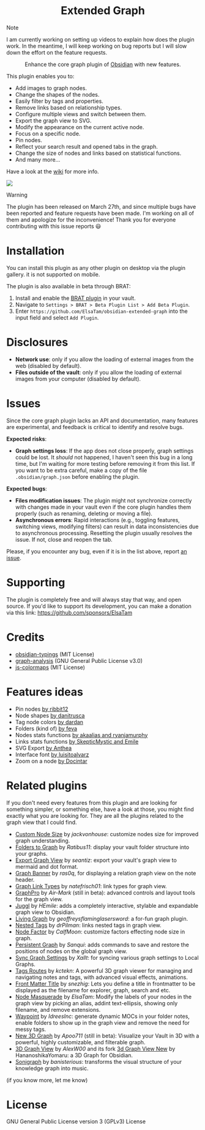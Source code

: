 <h1 align="center">Extended Graph</h1>

> [!NOTE]
> I am currently working on setting up videos to explain how does the plugin work. In the meantime, I will keep working on bug reports but I will slow down the effort on the feature requests.

<p align="center">Enhance the core graph plugin of <a href="https://obsidian.md/">Obsidian</a> with new features.</p>

This plugin enables you to:
- Add images to graph nodes.
- Change the shapes of the nodes.
- Easily filter by tags and properties.
- Remove links based on relationship types.
- Configure multiple views and switch between them.
- Export the graph view to SVG.
- Modify the appearance on the current active node.
- Focus on a specific node.
- Pin nodes.
- Reflect your search result and opened tabs in the graph.
- Change the size of nodes and links based on statistical functions.
- And many more...

Have a look at the [wiki](https://github.com/ElsaTam/obsidian-extended-graph/wiki) for more info.

![](doc/images/overview.webp)

> [!WARNING]
> The plugin has been released on March 27th, and since multiple bugs have been reported and feature requests have been made. I'm working on all of them and apologize for the inconvenience! Thank you for everyone contributing with this issue reports 😃

# Installation

You can install this plugin as any other plugin on desktop via the plugin gallery. it is not supported on mobile.

The plugin is also available in beta through BRAT:
1. Install and enable the [BRAT plugin](https://github.com/TfTHacker/obsidian42-brat) in your vault.
2. Navigate to `Settings > BRAT > Beta Plugin List > Add Beta Plugin`.
3. Enter `https://github.com/ElsaTam/obsidian-extended-graph` into the input field and select `Add Plugin`.

# Disclosures

- **Network use**: only if you allow the loading of external images from the web (disabled by default).
- **Files outside of the vault**: only if you allow the loading of external images from your computer (disabled by default).

# Issues

Since the core graph plugin lacks an API and documentation, many features are experimental, and feedback is critical to identify and resolve bugs.

**Expected risks**:
- **Graph settings loss**: If the app does not close properly, graph settings could be lost. It *should* not happened, I haven't seen this bug in a long time, but I'm waiting for more testing before removing it from this list. If you want to be extra careful, make a copy of the file `.obsidian/graph.json` before enabling the plugin.

**Expected bugs**:
- **Files modification issues**: The plugin might not synchronize correctly with changes made in your vault even if the core plugin handles them properly (such as renaming, deleting or moving a file).
- **Asynchronous errors**: Rapid interactions (e.g., toggling features, switching views, modifying filters) can result in data inconsistencies due to asynchronous processing. Resetting the plugin usually resolves the issue. If not, close and reopen the tab.

Please, if you encounter any bug, even if it is in the list above, report [an issue](https://github.com/ElsaTam/obsidian-extended-graph/issues).

# Supporting

The plugin is completely free and will always stay that way, and open source. If you'd like to support its development, you can make a donation via this link: https://github.com/sponsors/ElsaTam

# Credits

- [obsidian-typings](https://github.com/Fevol/obsidian-typings) (MIT License)
- [graph-analysis](https://github.com/SkepticMystic/graph-analysis) (GNU General Public License v3.0)
- [js-colormaps](https://github.com/timothygebhard/js-colormaps) (MIT License)

# Features ideas

- Pin nodes [by ribbit12](https://forum.obsidian.md/t/save-node-positions-in-graph-view-edit-and-preview-toggle/1423/89)
- Node shapes [by danitrusca](https://forum.obsidian.md/t/option-to-change-the-shape-of-graph-nodes/13692)
- Tag node colors [by dardan](https://forum.obsidian.md/t/provide-tags-as-graph-css-classes-attributes-to-allow-coloring-of-graph-nodes/6300/17)
- Folders (kind of) [by feva](https://forum.obsidian.md/t/show-folders-as-areas-in-the-graph/8208)
- Nodes stats functions [by akaalias and ryanjamurphy](https://forum.obsidian.md/t/graph-view-allow-to-configure-how-node-size-is-calculated/4247)
- Links stats functions [by SkepticMystic and Emile](https://github.com/SkepticMystic/graph-analysis)
- SVG Export [by Anthea](https://forum.obsidian.md/t/export-of-graph-view-to-svg/25406)
- Interface font [by luisitoalvarz](https://forum.obsidian.md/t/graph-view-should-follow-global-interface-font/47913)
- Zoom on a node [by Docintar](https://forum.obsidian.md/t/find-a-note-in-the-graph/94336)

# Related plugins

If you don't need every features from this plugin and are looking for something simpler, or something else, have a look at those, you might find exactly what you are looking for. They are all the plugins related to the graph view that I could find.
- [Custom Node Size](https://github.com/jackvonhouse/custom-node-size) by _jackvonhouse_: customize nodes size for improved graph understanding.
- [Folders to Graph](https://github.com/Ratibus11/folders2graph) by _Ratibus11_: display your vault folder structure into your graphs.
- [Export Graph View](https://github.com/seantiz/obsidian_egv_plugin) by _seantiz_: export your vault's graph view to mermaid and dot format.
- [Graph Banner](https://github.com/ras0q/obsidian-graph-banner) by _ras0q_, for displaying a relation graph view on the note header.
- [Graph Link Types](https://github.com/natefrisch01/Graph-Link-Types) by _natefrisch01_: link types for graph view.
- [GraphPro](https://github.com/Air-Mark/graph-pro) by _Air-Mark_ (still in beta): advanced controls and layout tools for the graph view. 
- [Juggl](https://github.com/HEmile/juggl) by _HEmile_: adds a completely interactive, stylable and expandable graph view to Obsidian.
- [Living Graph](https://github.com/geoffreysflaminglasersword/obsidian-living-graph) by _geoffreysflaminglasersword_: a for-fun graph plugin.
- [Nested Tags](https://github.com/drPilman/obsidian-graph-nested-tags) by _drPilman_: links nested tags in graph view.
- [Node Factor](https://github.com/CalfMoon/node-factor) by _CalfMoon_: customize factors effecting node size in graph.
- [Persistent Graph](https://github.com/Sanqui/obsidian-persistent-graph) by _Sanqui_: adds commands to save and restore the positions of nodes on the global graph view.
- [Sync Graph Settings](https://github.com/Xallt/sync-graph-settings) by _Xallt_: for syncing various graph settings to Local Graphs.
- [Tags Routes](https://github.com/kctekn/obsidian-TagsRoutes) by _kctekn_: A powerful 3D graph viewer for managing and navigating notes and tags, with advanced visual effects, animations.
- [Front Matter Title](https://github.com/snezhig/obsidian-front-matter-title) by _snezhig_: Lets you define a title in frontmatter to be displayed as the filename for explorer, graph, search and etc.
- [Node Masquerade](https://github.com/ElsaTam/obsidian-node-masquerade) by _ElsaTam_: Modify the labels of your nodes in the graph view by picking an alias, addint text-ellipsis, showing only filename, and remove extensions.
- [Waypoint](https://github.com/IdreesInc/Waypoint) by _IdreesInc_: generate dynamic MOCs in your folder notes, enable folders to show up in the graph view and remove the need for messy tags.
- [New 3D Graph](https://github.com/Apoo711/obsidian-3d-graph) by _Apoo711_ (still in beta): Visualize your Vault in 3D with a powerful, highly customizable, and filterable graph.
- [3D Graph View](http://github.com/AlexW00/obsidian-3d-graph) by _AlexW00_ and its fork [3d Graph View New](https://github.com/HananoshikaYomaru/obsidian-3d-graph) by HananoshikaYomaru: a 3D Graph for Obsidian.
- [Sonigraph](https://github.com/banisterious/obsidian-sonigraph) by _banisterious_: transforms the visual structure of your knowledge graph into music.

(if you know more, let me know)

# License

GNU General Public License version 3 (GPLv3) License





